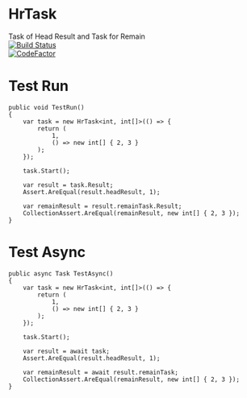 # HrTask
Task of Head Result and Task for Remain <br/>
[![Build Status](https://github.com/DirectSQL/HrTask/workflows/.NET%20Core/badge.svg?branch=master)](https://github.com/DirectSQL/HrTask/actions)<br/>
[![CodeFactor](https://www.codefactor.io/repository/github/DirectSQL/HrTask/badge/master)](https://www.codefactor.io/repository/github/DirectSQL/HrTask/overview/master)<br/>

# Test Run
`````
public void TestRun()
{
    var task = new HrTask<int, int[]>(() => {
        return (
            1,
            () => new int[] { 2, 3 }
        );
    });

    task.Start();

    var result = task.Result;
    Assert.AreEqual(result.headResult, 1);

    var remainResult = result.remainTask.Result;
    CollectionAssert.AreEqual(remainResult, new int[] { 2, 3 });
}
`````

# Test Async
`````
public async Task TestAsync()
{
    var task = new HrTask<int, int[]>(() => {
        return (
            1,
            () => new int[] { 2, 3 }
        );
    });

    task.Start();

    var result = await task;
    Assert.AreEqual(result.headResult, 1);

    var remainResult = await result.remainTask;
    CollectionAssert.AreEqual(remainResult, new int[] { 2, 3 });
}
`````
